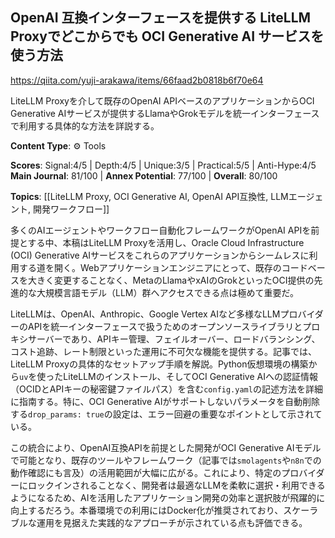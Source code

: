 ## OpenAI 互換インターフェースを提供する LiteLLM Proxyでどこからでも OCI Generative AI サービスを使う方法

https://qiita.com/yuji-arakawa/items/66faad2b0818b6f70e64

LiteLLM Proxyを介して既存のOpenAI APIベースのアプリケーションからOCI Generative AIサービスが提供するLlamaやGrokモデルを統一インターフェースで利用する具体的な方法を詳説する。

**Content Type**: ⚙️ Tools

**Scores**: Signal:4/5 | Depth:4/5 | Unique:3/5 | Practical:5/5 | Anti-Hype:4/5
**Main Journal**: 81/100 | **Annex Potential**: 77/100 | **Overall**: 80/100

**Topics**: [[LiteLLM Proxy, OCI Generative AI, OpenAI API互換性, LLMエージェント, 開発ワークフロー]]

多くのAIエージェントやワークフロー自動化フレームワークがOpenAI APIを前提とする中、本稿はLiteLLM Proxyを活用し、Oracle Cloud Infrastructure (OCI) Generative AIサービスをこれらのアプリケーションからシームレスに利用する道を開く。Webアプリケーションエンジニアにとって、既存のコードベースを大きく変更することなく、MetaのLlamaやxAIのGrokといったOCI提供の先進的な大規模言語モデル（LLM）群へアクセスできる点は極めて重要だ。

LiteLLMは、OpenAI、Anthropic、Google Vertex AIなど多様なLLMプロバイダーのAPIを統一インターフェースで扱うためのオープンソースライブラリとプロキシサーバーであり、APIキー管理、フェイルオーバー、ロードバランシング、コスト追跡、レート制限といった運用に不可欠な機能を提供する。記事では、LiteLLM Proxyの具体的なセットアップ手順を解説。Python仮想環境の構築から`uv`を使ったLiteLLMのインストール、そしてOCI Generative AIへの認証情報（OCIDとAPIキーの秘密鍵ファイルパス）を含む`config.yaml`の記述方法を詳細に指南する。特に、OCI Generative AIがサポートしないパラメータを自動削除する`drop_params: true`の設定は、エラー回避の重要なポイントとして示されている。

この統合により、OpenAI互換APIを前提とした開発がOCI Generative AIモデルで可能となり、既存のツールやフレームワーク（記事では`smolagents`や`n8n`での動作確認にも言及）の活用範囲が大幅に広がる。これにより、特定のプロバイダーにロックインされることなく、開発者は最適なLLMを柔軟に選択・利用できるようになるため、AIを活用したアプリケーション開発の効率と選択肢が飛躍的に向上するだろう。本番環境での利用にはDocker化が推奨されており、スケーラブルな運用を見据えた実践的なアプローチが示されている点も評価できる。